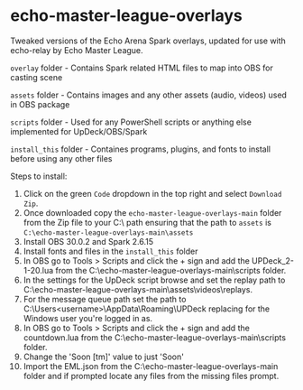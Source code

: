 # echo-master-league-overlays
Tweaked versions of the Echo Arena Spark overlays, updated for use with echo-relay by Echo Master League.

`overlay` folder - Contains Spark related HTML files to map into OBS for casting scene

`assets` folder - Contains images and any other assets (audio, videos) used in OBS package

`scripts` folder - Used for any PowerShell scripts or anything else implemented for UpDeck/OBS/Spark

`install_this` folder - Containes programs, plugins, and fonts to install before using any other files 

Steps to install:

1. Click on the green `Code` dropdown in the top right and select `Download Zip`.
2. Once downloaded copy the `echo-master-league-overlays-main` folder from the Zip file to your C:\ path ensuring that the path to `assets` is `C:\echo-master-league-overlays-main\assets`
3. Install OBS 30.0.2 and Spark 2.6.15
4. Install fonts and files in the `install_this` folder
5. In OBS go to Tools > Scripts and click the + sign and add the UPDeck_2-1-20.lua from the C:\echo-master-league-overlays-main\scripts folder.
6. In the settings for the UpDeck script browse and set the replay path to C:\echo-master-league-overlays-main\assets\videos\replays.
7. For the message queue path set the path to C:\Users\<username>\AppData\Roaming\UPDeck replacing <username> for the Windows user you're logged in as.
8. In OBS go to Tools > Scripts and click the + sign and add the countdown.lua from the C:\echo-master-league-overlays-main\scripts folder.
9. Change the 'Soon [tm]' value to just 'Soon'
10. Import the EML.json from the C:\echo-master-league-overlays-main folder and if prompted locate any files from the missing files prompt.